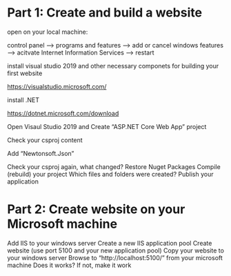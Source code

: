 # <h1>Part 1: Create and build a website</h1>
open on your local machine:

control panel --> programs and features --> add or cancel windows features --> acitvate Internet Information Services --> restart

install visual studio 2019 and other necessary componets for building your first website

https://visualstudio.microsoft.com/

install .NET

https://dotnet.microsoft.com/download

Open Visaul Studio 2019 and Create “ASP.NET Core Web App” project

Check your csproj content

Add “Newtonsoft.Json”

Check your csproj again, what changed?
Restore Nuget Packages
Compile (rebuild) your project
Which files and folders were created?
Publish your application

# Part 2: Create website on your Microsoft machine

Add IIS to your windows server
Create a new IIS application pool
Create website (use port 5100 and your new application pool)
Copy your website to your windows server
Browse to “http://localhost:5100/” from your microsoft machine
Does it works? If not, make it work

